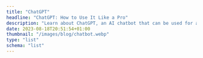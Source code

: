 ```yaml
---
title: "ChatGPT"
headline: "ChatGPT: How to Use It Like a Pro"
description: "Learn about ChatGPT, an AI chatbot that can be used for a variety of tasks. Find guides on how to get started, troubleshoot problems, and more."
date: 2023-08-18T20:51:54+01:00
thumbnail: "/images/blog/chatbot.webp"
type: "list"
schema: "list"
---
```

